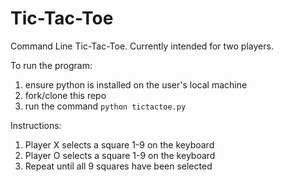 # Tic-Tac-Toe
Command Line Tic-Tac-Toe. Currently intended for two players.

To run the program:
1) ensure python is installed on the user's local machine
2) fork/clone this repo
3) run the command ```python tictactoe.py```

Instructions:
1) Player X selects a square 1-9 on the keyboard
2) Player O selects a square 1-9 on the keyboard
3) Repeat until all 9 squares have been selected
